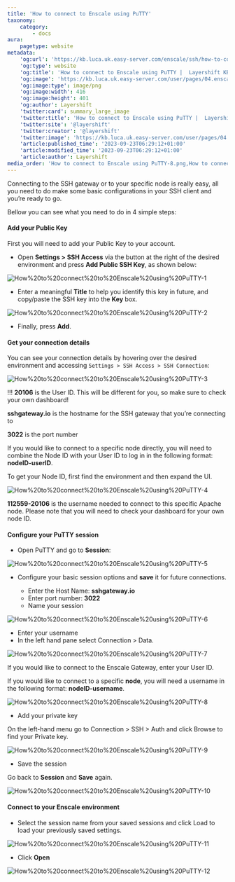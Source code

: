 ```yaml
---
title: 'How to connect to Enscale using PuTTY'
taxonomy:
    category:
        - docs
aura:
    pagetype: website
metadata:
    'og:url': 'https://kb.luca.uk.easy-server.com/enscale/ssh/how-to-connect-to-enscale-using-putty'
    'og:type': website
    'og:title': 'How to connect to Enscale using PuTTY |  Layershift KB'
    'og:image': 'https://kb.luca.uk.easy-server.com/user/pages/04.enscale/07.ssh/03.how-to-connect-to-enscale-using-putty/How to connect to Enscale using PuTTY-8.png'
    'og:image:type': image/png
    'og:image:width': 416
    'og:image:height': 401
    'og:author': Layershift
    'twitter:card': summary_large_image
    'twitter:title': 'How to connect to Enscale using PuTTY |  Layershift KB'
    'twitter:site': '@layershift'
    'twitter:creator': '@layershift'
    'twitter:image': 'https://kb.luca.uk.easy-server.com/user/pages/04.enscale/07.ssh/03.how-to-connect-to-enscale-using-putty/How to connect to Enscale using PuTTY-8.png'
    'article:published_time': '2023-09-23T06:29:12+01:00'
    'article:modified_time': '2023-09-23T06:29:12+01:00'
    'article:author': Layershift
media_order: 'How to connect to Enscale using PuTTY-8.png,How to connect to Enscale using PuTTY-9.png,How to connect to Enscale using PuTTY-11.png,How to connect to Enscale using PuTTY-10.png,How to connect to Enscale using PuTTY-12.png,How to connect to Enscale using PuTTY-1.png,How to connect to Enscale using PuTTY-2.png,How to connect to Enscale using PuTTY-4.png,How to connect to Enscale using PuTTY-5.png,How to connect to Enscale using PuTTY-6.png,How to connect to Enscale using PuTTY-7.png,How to connect to Enscale using PuTTY-3.png'
---
```


Connecting to the SSH gateway or to your specific node is really easy, all you need to do make some basic configurations in your SSH client and you’re ready to go.

Bellow you can see what you need to do in 4 simple steps:

#### Add your Public Key

First you will need to add your Public Key to your account.

* Open **Settings > SSH Access** via the button at the right of the desired environment and press **Add Public SSH Key**, as shown below:

![How%20to%20connect%20to%20Enscale%20using%20PuTTY-1](How%20to%20connect%20to%20Enscale%20using%20PuTTY-1.png "How%20to%20connect%20to%20Enscale%20using%20PuTTY-1")

* Enter a meaningful **Title** to help you identify this key in future, and copy/paste the SSH key into the **Key** box.

![How%20to%20connect%20to%20Enscale%20using%20PuTTY-2](How%20to%20connect%20to%20Enscale%20using%20PuTTY-2.png "How%20to%20connect%20to%20Enscale%20using%20PuTTY-2")

* Finally, press **Add**.

#### Get your connection details

You can see your connection details by hovering over the desired environment and accessing `Settings > SSH Access > SSH Connection`:

![How%20to%20connect%20to%20Enscale%20using%20PuTTY-3](How%20to%20connect%20to%20Enscale%20using%20PuTTY-3.png "How%20to%20connect%20to%20Enscale%20using%20PuTTY-3")

!!! **20106** is the User ID. This will be different for you, so make sure to check your own dashboard!

**sshgateway.io** is the hostname for the SSH gateway that you’re connecting to

**3022** is the port number

If you would like to connect to a specific node directly, you will need to combine the Node ID with your User ID to log in in the following format: **nodeID-userID**.

To get your Node ID, first find the environment and then expand the UI.

![How%20to%20connect%20to%20Enscale%20using%20PuTTY-4](How%20to%20connect%20to%20Enscale%20using%20PuTTY-4.png "How%20to%20connect%20to%20Enscale%20using%20PuTTY-4")

**112559-20106** is the username needed to connect to this specific Apache node. Please note that you will need to check your dashboard for your own node ID.

#### Configure your PuTTY session

* Open PuTTY and go to **Session**:

![How%20to%20connect%20to%20Enscale%20using%20PuTTY-5](How%20to%20connect%20to%20Enscale%20using%20PuTTY-5.png "How%20to%20connect%20to%20Enscale%20using%20PuTTY-5")

* Configure your basic session options and **save** it for future connections.

	* Enter the Host Name: **sshgateway.io**
	* Enter port number: **3022**
	* Name your session

![How%20to%20connect%20to%20Enscale%20using%20PuTTY-6](How%20to%20connect%20to%20Enscale%20using%20PuTTY-6.png "How%20to%20connect%20to%20Enscale%20using%20PuTTY-6")

* Enter your username
* In the left hand pane select Connection > Data.

![How%20to%20connect%20to%20Enscale%20using%20PuTTY-7](How%20to%20connect%20to%20Enscale%20using%20PuTTY-7.png "How%20to%20connect%20to%20Enscale%20using%20PuTTY-7")

If you would like to connect to the Enscale Gateway, enter your User ID.

If you would like to connect to a specific **node**, you will need a username in the following format: **nodeID-username**.

![How%20to%20connect%20to%20Enscale%20using%20PuTTY-8](How%20to%20connect%20to%20Enscale%20using%20PuTTY-8.png "How%20to%20connect%20to%20Enscale%20using%20PuTTY-8")

* Add your private key

On the left-hand menu go to Connection > SSH > Auth and click Browse to find your Private key.

![How%20to%20connect%20to%20Enscale%20using%20PuTTY-9](How%20to%20connect%20to%20Enscale%20using%20PuTTY-9.png "How%20to%20connect%20to%20Enscale%20using%20PuTTY-9")

* Save the session

Go back to **Session** and **Save** again.

![How%20to%20connect%20to%20Enscale%20using%20PuTTY-10](How%20to%20connect%20to%20Enscale%20using%20PuTTY-10.png "How%20to%20connect%20to%20Enscale%20using%20PuTTY-10")

#### Connect to your Enscale environment

* Select the session name from your saved sessions and click Load to load your previously saved settings.

![How%20to%20connect%20to%20Enscale%20using%20PuTTY-11](How%20to%20connect%20to%20Enscale%20using%20PuTTY-11.png "How%20to%20connect%20to%20Enscale%20using%20PuTTY-11")

* Click **Open**

![How%20to%20connect%20to%20Enscale%20using%20PuTTY-12](How%20to%20connect%20to%20Enscale%20using%20PuTTY-12.png "How%20to%20connect%20to%20Enscale%20using%20PuTTY-12")
